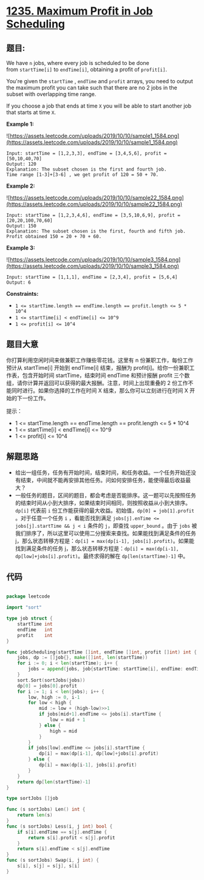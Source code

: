 # [1235. Maximum Profit in Job Scheduling](https://leetcode.com/problems/maximum-profit-in-job-scheduling/)


## 题目:

We have `n` jobs, where every job is scheduled to be done from `startTime[i]` to `endTime[i]`, obtaining a profit of `profit[i]`.

You're given the `startTime` , `endTime` and `profit` arrays, you need to output the maximum profit you can take such that there are no 2 jobs in the subset with overlapping time range.

If you choose a job that ends at time `X` you will be able to start another job that starts at time `X`.

**Example 1:**

![https://assets.leetcode.com/uploads/2019/10/10/sample1_1584.png](https://assets.leetcode.com/uploads/2019/10/10/sample1_1584.png)

    Input: startTime = [1,2,3,3], endTime = [3,4,5,6], profit = [50,10,40,70]
    Output: 120
    Explanation: The subset chosen is the first and fourth job. 
    Time range [1-3]+[3-6] , we get profit of 120 = 50 + 70.

**Example 2:**

![https://assets.leetcode.com/uploads/2019/10/10/sample22_1584.png](https://assets.leetcode.com/uploads/2019/10/10/sample22_1584.png)

    Input: startTime = [1,2,3,4,6], endTime = [3,5,10,6,9], profit = [20,20,100,70,60]
    Output: 150
    Explanation: The subset chosen is the first, fourth and fifth job. 
    Profit obtained 150 = 20 + 70 + 60.

**Example 3:**

![https://assets.leetcode.com/uploads/2019/10/10/sample3_1584.png](https://assets.leetcode.com/uploads/2019/10/10/sample3_1584.png)

    Input: startTime = [1,1,1], endTime = [2,3,4], profit = [5,6,4]
    Output: 6

**Constraints:**

- `1 <= startTime.length == endTime.length == profit.length <= 5 * 10^4`
- `1 <= startTime[i] < endTime[i] <= 10^9`
- `1 <= profit[i] <= 10^4`

## 题目大意


你打算利用空闲时间来做兼职工作赚些零花钱。这里有 n 份兼职工作，每份工作预计从 startTime[i] 开始到 endTime[i] 结束，报酬为 profit[i]。给你一份兼职工作表，包含开始时间 startTime，结束时间 endTime 和预计报酬 profit 三个数组，请你计算并返回可以获得的最大报酬。注意，时间上出现重叠的 2 份工作不能同时进行。如果你选择的工作在时间 X 结束，那么你可以立刻进行在时间 X 开始的下一份工作。


提示：

- 1 <= startTime.length == endTime.length == profit.length <= 5 * 10^4
- 1 <= startTime[i] < endTime[i] <= 10^9
- 1 <= profit[i] <= 10^4



## 解题思路

- 给出一组任务，任务有开始时间，结束时间，和任务收益。一个任务开始还没有结束，中间就不能再安排其他任务。问如何安排任务，能使得最后收益最大？
- 一般任务的题目，区间的题目，都会考虑是否能排序。这一题可以先按照任务的结束时间从小到大排序，如果结束时间相同，则按照收益从小到大排序。`dp[i]` 代表前 `i` 份工作能获得的最大收益。初始值，`dp[0] = job[1].profit` 。对于任意一个任务 `i` ，看能否找到满足 `jobs[j].enTime <= jobs[j].startTime && j < i` 条件的 `j`，即查找 `upper_bound` 。由于 `jobs` 被我们排序了，所以这里可以使用二分搜索来查找。如果能找到满足条件的任务 j，那么状态转移方程是：`dp[i] = max(dp[i-1], jobs[i].profit)`。如果能找到满足条件的任务 j，那么状态转移方程是：`dp[i] = max(dp[i-1], dp[low]+jobs[i].profit)`。最终求得的解在 `dp[len(startTime)-1]` 中。


## 代码

```go

package leetcode

import "sort"

type job struct {
	startTime int
	endTime   int
	profit    int
}

func jobScheduling(startTime []int, endTime []int, profit []int) int {
	jobs, dp := []job{}, make([]int, len(startTime))
	for i := 0; i < len(startTime); i++ {
		jobs = append(jobs, job{startTime: startTime[i], endTime: endTime[i], profit: profit[i]})
	}
	sort.Sort(sortJobs(jobs))
	dp[0] = jobs[0].profit
	for i := 1; i < len(jobs); i++ {
		low, high := 0, i-1
		for low < high {
			mid := low + (high-low)>>1
			if jobs[mid+1].endTime <= jobs[i].startTime {
				low = mid + 1
			} else {
				high = mid
			}
		}
		if jobs[low].endTime <= jobs[i].startTime {
			dp[i] = max(dp[i-1], dp[low]+jobs[i].profit)
		} else {
			dp[i] = max(dp[i-1], jobs[i].profit)
		}
	}
	return dp[len(startTime)-1]
}

type sortJobs []job

func (s sortJobs) Len() int {
	return len(s)
}
func (s sortJobs) Less(i, j int) bool {
	if s[i].endTime == s[j].endTime {
		return s[i].profit < s[j].profit
	}
	return s[i].endTime < s[j].endTime
}
func (s sortJobs) Swap(i, j int) {
	s[i], s[j] = s[j], s[i]
}

```